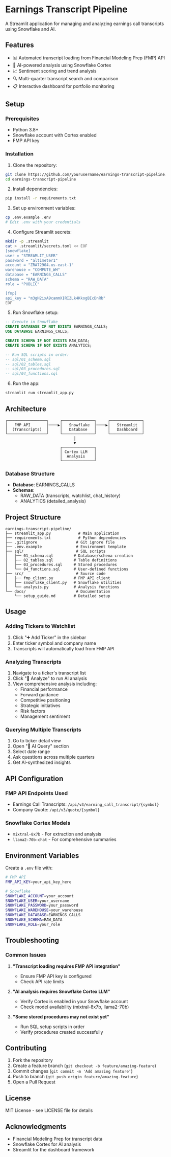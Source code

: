 # Earnings Transcript Pipeline

A Streamlit application for managing and analyzing earnings call transcripts using Snowflake and AI.

## Features
- 📊 Automated transcript loading from Financial Modeling Prep (FMP) API
- 🤖 AI-powered analysis using Snowflake Cortex
- 📈 Sentiment scoring and trend analysis
- 🔍 Multi-quarter transcript search and comparison
- 📋 Interactive dashboard for portfolio monitoring

## Setup

### Prerequisites
- Python 3.8+
- Snowflake account with Cortex enabled
- FMP API key

### Installation

1. Clone the repository:
```bash
git clone https://github.com/yourusername/earnings-transcript-pipeline.git
cd earnings-transcript-pipeline
```

2. Install dependencies:
```bash
pip install -r requirements.txt
```

3. Set up environment variables:
```bash
cp .env.example .env
# Edit .env with your credentials
```

4. Configure Streamlit secrets:
```bash
mkdir -p .streamlit
cat > .streamlit/secrets.toml << EOF
[snowflake]
user = "STREAMLIT_USER"
password = "altimeter1"
account = "ZRA72904.us-east-1"
warehouse = "COMPUTE_WH"
database = "EARNINGS_CALLS"
schema = "RAW_DATA"
role = "PUBLIC"

[fmp]
api_key = "m3gH2ixA9cammXIRIZLk4KkogBIcDnRb"
EOF
```

5. Run Snowflake setup:
```sql
-- Execute in Snowflake
CREATE DATABASE IF NOT EXISTS EARNINGS_CALLS;
USE DATABASE EARNINGS_CALLS;

CREATE SCHEMA IF NOT EXISTS RAW_DATA;
CREATE SCHEMA IF NOT EXISTS ANALYTICS;

-- Run SQL scripts in order:
-- sql/01_schema.sql
-- sql/02_tables.sql
-- sql/03_procedures.sql
-- sql/04_functions.sql
```

6. Run the app:
```bash
streamlit run streamlit_app.py
```

## Architecture

```
┌─────────────────┐     ┌──────────────┐     ┌──────────────┐
│   FMP API       │────▶│   Snowflake  │────▶│   Streamlit  │
│  (Transcripts)  │     │   Database   │     │   Dashboard  │
└─────────────────┘     └──────────────┘     └──────────────┘
                              │
                              ▼
                        ┌──────────────┐
                        │ Cortex LLM   │
                        │  Analysis    │
                        └──────────────┘
```

### Database Structure
- **Database**: EARNINGS_CALLS
- **Schemas**: 
  - RAW_DATA (transcripts, watchlist, chat_history)
  - ANALYTICS (detailed_analysis)

## Project Structure

```
earnings-transcript-pipeline/
├── streamlit_app.py            # Main application
├── requirements.txt            # Python dependencies
├── .gitignore                 # Git ignore file
├── .env.example               # Environment template
├── sql/                       # SQL scripts
│   ├── 01_schema.sql         # Database/schema creation
│   ├── 02_tables.sql         # Table definitions
│   ├── 03_procedures.sql     # Stored procedures
│   └── 04_functions.sql      # User-defined functions
├── src/                       # Source code
│   ├── fmp_client.py         # FMP API client
│   ├── snowflake_client.py   # Snowflake utilities
│   └── analysis.py           # Analysis functions
└── docs/                      # Documentation
    └── setup_guide.md        # Detailed setup
```

## Usage

### Adding Tickers to Watchlist
1. Click "➕ Add Ticker" in the sidebar
2. Enter ticker symbol and company name
3. Transcripts will automatically load from FMP API

### Analyzing Transcripts
1. Navigate to a ticker's transcript list
2. Click "🤖 Analyze" to run AI analysis
3. View comprehensive analysis including:
   - Financial performance
   - Forward guidance
   - Competitive positioning
   - Strategic initiatives
   - Risk factors
   - Management sentiment

### Querying Multiple Transcripts
1. Go to ticker detail view
2. Open "🤖 AI Query" section
3. Select date range
4. Ask questions across multiple quarters
5. Get AI-synthesized insights

## API Configuration

### FMP API Endpoints Used
- Earnings Call Transcripts: `/api/v3/earning_call_transcript/{symbol}`
- Company Quote: `/api/v3/quote/{symbol}`

### Snowflake Cortex Models
- `mixtral-8x7b` - For extraction and analysis
- `llama2-70b-chat` - For comprehensive summaries

## Environment Variables

Create a `.env` file with:
```bash
# FMP API
FMP_API_KEY=your_api_key_here

# Snowflake
SNOWFLAKE_ACCOUNT=your_account
SNOWFLAKE_USER=your_username
SNOWFLAKE_PASSWORD=your_password
SNOWFLAKE_WAREHOUSE=your_warehouse
SNOWFLAKE_DATABASE=EARNINGS_CALLS
SNOWFLAKE_SCHEMA=RAW_DATA
SNOWFLAKE_ROLE=your_role
```

## Troubleshooting

### Common Issues

1. **"Transcript loading requires FMP API integration"**
   - Ensure FMP API key is configured
   - Check API rate limits

2. **"AI analysis requires Snowflake Cortex LLM"**
   - Verify Cortex is enabled in your Snowflake account
   - Check model availability (mixtral-8x7b, llama2-70b)

3. **"Some stored procedures may not exist yet"**
   - Run SQL setup scripts in order
   - Verify procedures created successfully

## Contributing

1. Fork the repository
2. Create a feature branch (`git checkout -b feature/amazing-feature`)
3. Commit changes (`git commit -m 'Add amazing feature'`)
4. Push to branch (`git push origin feature/amazing-feature`)
5. Open a Pull Request

## License

MIT License - see LICENSE file for details

## Acknowledgments

- Financial Modeling Prep for transcript data
- Snowflake Cortex for AI analysis
- Streamlit for the dashboard framework
